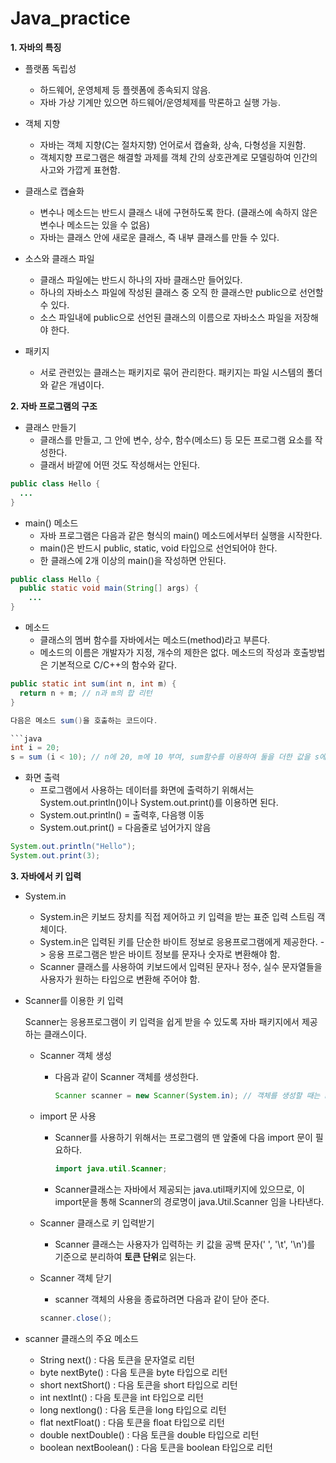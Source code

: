 # Java_practice
**1. 자바의 특징**
- 플랫폼 독립성
  - 하드웨어, 운영체제 등 플렛폼에 종속되지 않음.
  - 자바 가상 기계만 있으면 하드웨어/운영체제를 막론하고 실행 가능.

- 객체 지향 
  - 자바는 객체 지향(C는 절차지향) 언어로서 캡슐화, 상속, 다형성을 지원함.
  - 객체지향 프로그램은 해결할 과제를 객체 간의 상호관계로 모델링하여 인간의 사고와 가깝게 표현함.

- 클래스로 캡슐화 
  - 변수나 메소드는 반드시 클래스 내에 구현하도록 한다. (클래스에 속하지 않은 변수나 메소드는 있을 수 없음)
  - 자바는 클래스 안에 새로운 클래스, 즉 내부 클래스를 만들 수 있다.

- 소스와 클래스 파일
  - 클래스 파일에는 반드시 하나의 자바 클래스만 들어있다.
  - 하나의 자바소스 파일에 작성된 클래스 중 오직 한 클래스만 public으로 선언할 수 있다.
  - 소스 파일내에 public으로 선언된 클래스의 이름으로 자바소스 파일을 저장해야 한다.

- 패키지
  - 서로 관련있는 클래스는 패키지로 묶어 관리한다. 패키지는 파일 시스템의 폴더와 같은 개념이다.

**2. 자바 프로그램의 구조**

- 클래스 만들기
  - 클래스를 만들고, 그 안에 변수, 상수, 함수(메소드) 등 모든 프로그램 요소를 작성한다.
  - 클래서 바깥에 어떤 것도 작성해서는 안된다.
 
```Java
public class Hello {
  ...
}
```

- main() 메소드
  - 자바 프로그램은 다음과 같은 형식의 main() 메소드에서부터 실행을 시작한다.
  - main()은 반드시 public, static, void 타입으로 선언되어야 한다.
  - 한 클래스에 2개 이상의 main()을 작성하면 안된다.
 
```Java
public class Hello {
  public static void main(String[] args) {
    ...
}
```

- 메소드 
  - 클래스의 멤버 함수를 자바에서는 메소드(method)라고 부른다.
  - 메소드의 이름은 개발자가 지정, 개수의 제한은 없다. 메소드의 작성과 호출방법은 기본적으로 C/C++의 함수와 같다.
  
```java
public static int sum(int n, int m) {
  return n + m; // n과 m의 합 리턴
}

다음은 메소드 sum()을 호출하는 코드이다.

```java
int i = 20;
s = sum (i < 10); // n에 20, m에 10 부여, sum함수를 이용하여 둘을 더한 값을 s에 저장.
```  

- 화면 출력
   - 프로그램에서 사용하는 데이터를 화면에 출력하기 위해서는 System.out.println()이나 System.out.print()를 이용하면 된다.
   - System.out.println() = 출력후, 다음행 이동
   - System.out.print() = 다음줄로 넘어가지 않음

```java
System.out.println("Hello");
System.out.print(3);
```

**3. 자바에서 키 입력**

- System.in
  - System.in은 키보드 장치를 직접 제어하고 키 입력을 받는 표준 입력 스트림 객체이다. 
  - System.in은 입력된 키를 단순한 바이트 정보로 응용프로그램에게 제공한다. -> 응용 프로그램은 받은 바이트 정보를 문자나 숫자로 변환해야 함.
  - Scanner 클래스를 사용하여 키보드에서 입력된 문자나 정수, 실수 문자열들을 사용자가 원하는 타입으로 변환해 주어야 함.

- Scanner를 이용한 키 입력

  Scanner는 응용프로그램이 키 입력을 쉽게 받을 수 있도록 자바 패키지에서 제공하는 클래스이다.
  
  - Scanner 객체 생성
    - 다음과 같이 Scanner 객체를 생성한다.

      ```java
      Scanner scanner = new Scanner(System.in); // 객체를 생성할 때는 new 태그를 사용한다.
      ```
      
  - import 문 사용
    - Scanner를 사용하기 위해서는 프로그램의 맨 앞줄에 다음 import 문이 필요하다.

      ```java
      import java.util.Scanner;
      ```
    
    - Scanner클래스는 자바에서 제공되는 java.util패키지에 있으므로, 이 import문을 통해 Scanner의 경로명이 java.Util.Scanner 임을 나타낸다.
      
  - Scanner 클래스로 키 입력받기
    - Scanner 클래스는 사용자가 입력하는 키 값을 공백 문자(' ', '\t', '\n')를 기준으로 분리하여 **토큰 단위**로 읽는다.

  - Scanner 객체 닫기
    - scanner 객체의 사용을 종료하려면 다음과 같이 닫아 준다. 
    
    ```java
    scanner.close();
    ```
    
- scanner 클래스의 주요 메소드 
  - String next() : 다음 토큰을 문자열로 리턴
  - byte nextByte() : 다음 토큰을 byte 타입으로 리턴
  - short nextShort() :  다음 토큰을 short 타입으로 리턴
  - int nextInt() : 다음 토큰을 int 타입으로 리턴
  - long nextlong() : 다음 토큰을 long 타입으로 리턴
  - flat nextFloat() : 다음 토큰을 float 타입으로 리턴
  - double nextDouble() : 다음 토큰을 double 타입으로 리턴
  - boolean nextBoolean() :  다음 토큰을 boolean 타입으로 리턴

  

 
 

